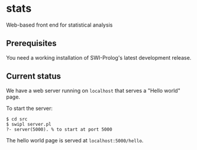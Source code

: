 # stats
Web-based front end for statistical analysis

## Prerequisites
You need a working installation of SWI-Prolog's latest development release.

## Current status
We have a web server running on `localhost` that serves a "Hello world" page.

To start the server:

~~~~
$ cd src
$ swipl server.pl
?- server(5000). % to start at port 5000
~~~~

The hello world page is served at `localhost:5000/hello`.
